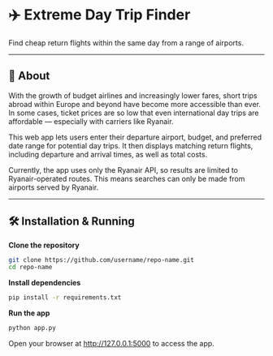 

# ✈️ Extreme Day Trip Finder

Find cheap return flights within the same day from a range of airports.

---

## 📜 About

With the growth of budget airlines and increasingly lower fares, short trips abroad within Europe and beyond have become more accessible than ever. In some cases, ticket prices are so low that even international day trips are affordable — especially with carriers like Ryanair.

This web app lets users enter their departure airport, budget, and preferred date range for potential day trips. It then displays matching return flights, including departure and arrival times, as well as total costs.

Currently, the app uses only the Ryanair API, so results are limited to Ryanair-operated routes. This means searches can only be made from airports served by Ryanair.



---

## 🛠 Installation & Running

**Clone the repository**
```bash
git clone https://github.com/username/repo-name.git
cd repo-name
```

**Install dependencies**
```bash
pip install -r requirements.txt
```

**Run the app**
```bash
python app.py
```

Open your browser at http://127.0.0.1:5000 to access the app.

